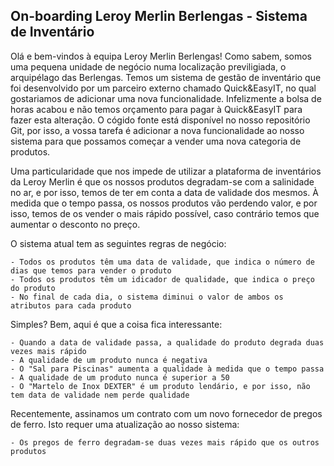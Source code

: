 ## On-boarding Leroy Merlin Berlengas - Sistema de Inventário

Olá e bem-vindos à equipa Leroy Merlin Berlengas!
Como sabem, somos uma pequena unidade de negócio numa localização previligiada, o arquipélago das Berlengas.
Temos um sistema de gestão de inventário que foi desenvolvido por um parceiro externo chamado Quick&EasyIT, no qual
gostariamos de adicionar uma nova funcionalidade.
Infelizmente a bolsa de horas acabou e não temos orçamento para pagar à Quick&EasyIT para fazer esta alteração.
O cógido fonte está disponível no nosso repositório Git, por isso, a vossa tarefa é adicionar a nova funcionalidade ao
nosso sistema para que possamos começar a vender uma nova categoria de produtos.

Uma particularidade que nos impede de utilizar a plataforma de inventários da Leroy Merlin é que os nossos produtos
degradam-se com a salinidade no ar, e por isso, temos de ter em conta a data de validade dos mesmos.
À medida que o tempo passa, os nossos produtos vão perdendo valor, e por isso, temos de os vender o mais rápido
possível, caso contrário temos que aumentar o desconto no preço.

O sistema atual tem as seguintes regras de negócio:

    - Todos os produtos têm uma data de validade, que indica o número de dias que temos para vender o produto
    - Todos os produtos têm um idicador de qualidade, que indica o preço do produto
    - No final de cada dia, o sistema diminui o valor de ambos os atributos para cada produto

Simples? Bem, aqui é que a coisa fica interessante:

    - Quando a data de validade passa, a qualidade do produto degrada duas vezes mais rápido
    - A qualidade de um produto nunca é negativa
    - O "Sal para Piscinas" aumenta a qualidade à medida que o tempo passa
    - A qualidade de um produto nunca é superior a 50
    - O "Martelo de Inox DEXTER" é um produto lendário, e por isso, não tem data de validade nem perde qualidade

Recentemente, assinamos um contrato com um novo fornecedor de pregos de ferro. Isto requer uma atualização ao nosso
sistema:

    - Os pregos de ferro degradam-se duas vezes mais rápido que os outros produtos
